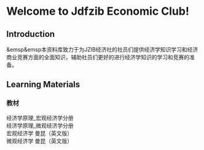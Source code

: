 # Welcome to Jdfzib Economic Club!
## Introduction
&emsp&emsp本资料库致力于为JZIB经济社的社员们提供经济学知识学习和经济商业竞赛方面的全面知识，辅助社员们更好的进行经济学知识的学习和竞赛的准备。
## Learning Materials
### 教材
经济学原理_宏观经济学分册<br/>
经济学原理_微观经济学分册<br/>
宏观经济学 曼昆（英文版）<br/>
微观经济学 曼昆（英文版）<br/>


  

